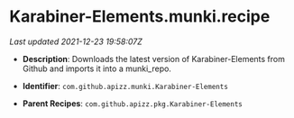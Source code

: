 # Karabiner-Elements.munki.recipe

_Last updated 2021-12-23 19:58:07Z_

- **Description**: Downloads the latest version of Karabiner-Elements from Github and imports it into a munki_repo.

- **Identifier**: `com.github.apizz.munki.Karabiner-Elements`

- **Parent Recipes**: `com.github.apizz.pkg.Karabiner-Elements`